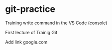 # git-practice


Training write command in the VS Code (console)

First lecture of Trainig Git

Add link <a>google.com<a>
